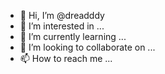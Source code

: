 - 👋 Hi, I’m @dreadddy
- 👀 I’m interested in ...
- 🌱 I’m currently learning ...
- 💞️ I’m looking to collaborate on ...
- 📫 How to reach me ...

<!---
dreadddy/dreadddy is a ✨ special ✨ repository because its `README.md` (this file) appears on your GitHub profile.
You can click the Preview link to take a look at your changes.
--->

